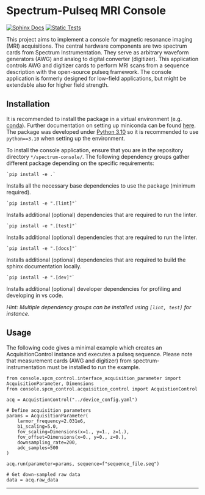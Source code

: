# Spectrum-Pulseq MRI Console

[![Sphinx Docs](https://github.com/schote/spectrum-console/actions/workflows/docs.yml/badge.svg)](https://github.com/schote/spectrum-console/actions/workflows/docs.yml)
[![Static Tests](https://github.com/schote/spectrum-console/actions/workflows/static-tests.yml/badge.svg)](https://github.com/schote/spectrum-console/actions/workflows/static-tests.yml)

This project aims to implement a console for magnetic resonance imaging (MRI) acquisitions. The central hardware components are two spectrum cards from Spectrum Instrumentation. They serve as arbitrary waveform generators (AWG) and analog to digital converter (digitizer). This application controls AWG and digitizer cards to perform MRI scans from a sequence description with the open-source pulseq framework. The console application is formerly designed for low-field applications, but might be extendable also for higher field strength.

## Installation

It is recommended to install the package in a virtual environment (e.g. [conda](https://docs.conda.io/projects/conda/en/stable/)). Further documentation on setting up miniconda can be found [here](https://conda.io/projects/conda/en/stable/user-guide/install/index.html). The package was developed under [Python 3.10](https://www.python.org/downloads/release/python-3100/) so it is recommended to use `python==3.10` when setting up the environment.

To install the console application, ensure that you are in the repository directory `*/spectrum-console/`. 
The following dependency groups gather different package depending on the specific requirements:

    `pip install -e .`

Installs all the necessary base dependencies to use the package (minimum required).

    `pip install -e ".[lint]"`

Installs additional (optional) dependencies that are required to run the linter.

    `pip install -e ".[test]"`

Installs additional (optional) dependencies that are required to run the linter.

    `pip install -e ".[docs]"`

Installs additional (optional) dependencies that are required to build the sphinx documentation locally.

    `pip install -e ".[dev]"`

Installs additional (optional) developer dependencies for profiling and developing in vs code.


_Hint: Multiple dependency groups can be installed using `[lint, test]` for instance._

## Usage

The following code gives a minimal example which creates an AcquisitionControl instance and executes a pulseq sequence.
Please note that measurement cards (AWG and digitizer) from spectrum-instrumentation must be installed to run the example.

```
from console.spcm_control.interface_acquisition_parameter import AcquisitionParameter, Dimensions
from console.spcm_control.acquisition_control import AcquistionControl

acq = AcquistionControl("../device_config.yaml")

# Define acquisition parameters
params = AcquisitionParameter(
    larmor_frequency=2.031e6,
    b1_scaling=5.0,
    fov_scaling=Dimensions(x=1., y=1., z=1.),
    fov_offset=Dimensions(x=0., y=0., z=0.),
    downsampling_rate=200,
    adc_samples=500
)

acq.run(parameter=params, sequence=f"sequence_file.seq")

# Get down-sampled raw data
data = acq.raw_data
```


---
